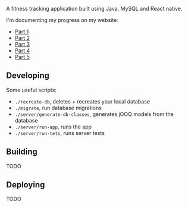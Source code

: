 A fitness tracking application built using Java, MySQL and React native.

I'm documenting my progress on my website:
- [Part 1](https://www.dmoffat.com/writing/2024/07/building-a-fitness-app-with-java-part-1)
- [Part 2](https://www.dmoffat.com/writing/2024/07/building-a-fitness-app-with-java-part-2)
- [Part 3](https://www.dmoffat.com/writing/2024/07/building-a-fitness-app-with-java-part-3)
- [Part 4](https://www.dmoffat.com/writing/2024/07/building-a-fitness-app-with-java-part-4)
- [Part 5](https://www.dmoffat.com/writing/2024/07/building-a-fitness-app-with-java-part-5)

## Developing

Some useful scripts:
- `./recreate-db`, deletes + recreates your local database
- `./migrate`, run database migrations
- `./server/generate-db-classes`, generates jOOQ models from the database
- `./server/run-app`, runs the app
- `./server/run-tets`, runs server tests

## Building

TODO

## Deploying

TODO